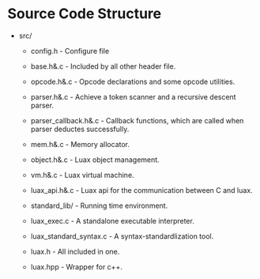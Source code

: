 # Source Code Structure


 + src/
    - config.h - Configure file
    - base.h&.c - Included by all other header file.
    - opcode.h&.c - Opcode declarations and some opcode utilities.
    - parser.h&.c - Achieve a token scanner and a recursive descent parser.
    - parser_callback.h&.c - Callback functions, which are called when parser deductes successfully.
    - mem.h&.c - Memory allocator.
    - object.h&.c - Luax object management.
    - vm.h&.c - Luax virtual machine.
    - luax_api.h&.c - Luax api for the communication between C and luax.
    - standard_lib/ - Running time environment.

    - luax_exec.c - A standalone executable interpreter.
    - luax_standard_syntax.c - A syntax-standardlization tool.

    - luax.h - All included in one.
    - luax.hpp - Wrapper for c++.